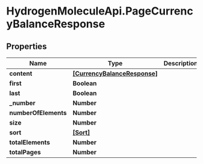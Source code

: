 # HydrogenMoleculeApi.PageCurrencyBalanceResponse

## Properties
Name | Type | Description | Notes
------------ | ------------- | ------------- | -------------
**content** | [**[CurrencyBalanceResponse]**](CurrencyBalanceResponse.md) |  | [optional] 
**first** | **Boolean** |  | [optional] 
**last** | **Boolean** |  | [optional] 
**_number** | **Number** |  | [optional] 
**numberOfElements** | **Number** |  | [optional] 
**size** | **Number** |  | [optional] 
**sort** | [**[Sort]**](Sort.md) |  | [optional] 
**totalElements** | **Number** |  | [optional] 
**totalPages** | **Number** |  | [optional] 


